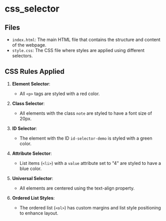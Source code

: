 # css_selector
## Files

- `index.html`: The main HTML file that contains the structure and content of the webpage.
- `style.css`: The CSS file where styles are applied using different selectors.

## CSS Rules Applied

1. **Element Selector**:
   - All `<p>` tags are styled with a red color.

2. **Class Selector**:
   - All elements with the class `note` are styled to have a font size of 20px.

3. **ID Selector**:
   - The element with the ID `id-selector-demo` is styled with a green color.

4. **Attribute Selector**:
   - List items (`<li>`) with a `value` attribute set to "4" are styled to have a blue color.

5. **Universal Selector**:
   - All elements are centered using the text-align property.

6. **Ordered List Styles**:
   - The ordered list (`<ol>`) has custom margins and list style positioning to enhance layout.

